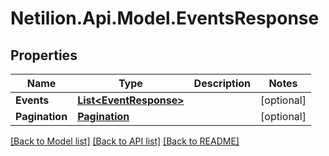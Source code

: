 # Netilion.Api.Model.EventsResponse
## Properties

Name | Type | Description | Notes
------------ | ------------- | ------------- | -------------
**Events** | [**List&lt;EventResponse&gt;**](EventResponse.md) |  | [optional] 
**Pagination** | [**Pagination**](Pagination.md) |  | [optional] 

[[Back to Model list]](../README.md#documentation-for-models) [[Back to API list]](../README.md#documentation-for-api-endpoints) [[Back to README]](../README.md)

